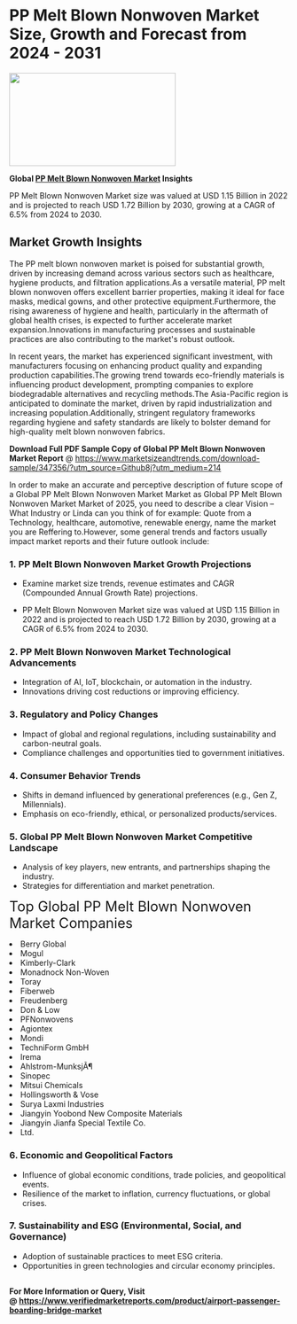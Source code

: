 <H1>PP Melt Blown Nonwoven Market Size, Growth and Forecast from 2024 - 2031</H1><img class="aligncenter size-medium wp-image-584254" src="https://thirdeyenews.in/wp-content/uploads/2024/09/Global-Market-Research-300x168.jpeg" alt="" width="300" height="168" /><p><strong>Global&nbsp;<a href="https://www.marketsizeandtrends.com/download-sample/347356/?utm_source=Github8j?utm_medium=214">PP Melt Blown Nonwoven Market</a> Insights</strong></p><p>PP Melt Blown Nonwoven Market size was valued at USD 1.15 Billion in 2022 and is projected to reach USD 1.72 Billion by 2030, growing at a CAGR of 6.5% from 2024 to 2030.</p><p><h2>Market Growth Insights</h2> <p>The PP melt blown nonwoven market is poised for substantial growth, driven by increasing demand across various sectors such as healthcare, hygiene products, and filtration applications.As a versatile material, PP melt blown nonwoven offers excellent barrier properties, making it ideal for face masks, medical gowns, and other protective equipment.Furthermore, the rising awareness of hygiene and health, particularly in the aftermath of global health crises, is expected to further accelerate market expansion.Innovations in manufacturing processes and sustainable practices are also contributing to the market's robust outlook.</p> <p>In recent years, the market has experienced significant investment, with manufacturers focusing on enhancing product quality and expanding production capabilities.The growing trend towards eco-friendly materials is influencing product development, prompting companies to explore biodegradable alternatives and recycling methods.The Asia-Pacific region is anticipated to dominate the market, driven by rapid industrialization and increasing population.Additionally, stringent regulatory frameworks regarding hygiene and safety standards are likely to bolster demand for high-quality melt blown nonwoven fabrics.</p> <p><span class=""><strong>Download Full PDF Sample Copy of Global PP Melt Blown Nonwoven Market Report</strong> @ <a href="https://www.marketsizeandtrends.com/download-sample/347356/?utm_source=Github8j?utm_medium=214" target="_blank">https://www.marketsizeandtrends.com/download-sample/347356/?utm_source=Github8j?utm_medium=214</a></span></p><p>In order to make an accurate and perceptive description of future scope of a Global&nbsp;PP Melt Blown Nonwoven Market Market as Global&nbsp;PP Melt Blown Nonwoven Market Market of 2025, you need to describe a clear Vision &ndash; What Industry or Linda can you think of for example: Quote from a Technology, healthcare, automotive, renewable energy, name the market you are Reffering to.However, some general trends and factors usually impact market reports and their future outlook include:</p><h3>1.&nbsp;<strong>PP Melt Blown Nonwoven Market Growth Projections</strong></h3><ul><li>Examine market size trends, revenue estimates and CAGR (Compounded Annual Growth Rate) projections.</li><li><p>PP Melt Blown Nonwoven Market size was valued at USD 1.15 Billion in 2022 and is projected to reach USD 1.72 Billion by 2030, growing at a CAGR of 6.5% from 2024 to 2030.</p></li></ul><h3>2.&nbsp;<strong>PP Melt Blown Nonwoven Market Technological Advancements</strong></h3><ul><li>Integration of AI, IoT, blockchain, or automation in the industry.</li><li>Innovations driving cost reductions or improving efficiency.</li></ul><h3>3.&nbsp;<strong>Regulatory and Policy Changes</strong></h3><ul><li>Impact of global and regional regulations, including sustainability and carbon-neutral goals.</li><li>Compliance challenges and opportunities tied to government initiatives.</li></ul><h3>4.&nbsp;<strong>Consumer Behavior Trends</strong></h3><ul><li>Shifts in demand influenced by generational preferences (e.g., Gen Z, Millennials).</li><li>Emphasis on eco-friendly, ethical, or personalized products/services.</li></ul><h3>5.&nbsp;<strong>Global PP Melt Blown Nonwoven Market Competitive Landscape</strong></h3><ul><li>Analysis of key players, new entrants, and partnerships shaping the industry.</li><li>Strategies for differentiation and market penetration.</li></ul><p data-pm-slice="1 1 []"><span style="color: inherit; font-family: inherit; font-size: 25px;">Top Global PP Melt Blown Nonwoven Market Companies</span></p><div class="" data-test-id=""><p><li>Berry Global</li><li> Mogul</li><li> Kimberly-Clark</li><li> Monadnock Non-Woven</li><li> Toray</li><li> Fiberweb</li><li> Freudenberg</li><li> Don & Low</li><li> PFNonwovens</li><li> Agiontex</li><li> Mondi</li><li> TechniForm GmbH</li><li> Irema</li><li> Ahlstrom-MunksjÃ¶</li><li> Sinopec</li><li> Mitsui Chemicals</li><li> Hollingsworth & Vose</li><li> Surya Laxmi Industries</li><li> Jiangyin Yoobond New Composite Materials</li><li> Jiangyin Jianfa Special Textile Co.</li><li> Ltd.</li></p></div><h3>6.&nbsp;<strong>Economic and Geopolitical Factors</strong></h3><ul><li>Influence of global economic conditions, trade policies, and geopolitical events.</li><li>Resilience of the market to inflation, currency fluctuations, or global crises.</li></ul><h3>7.&nbsp;<strong>Sustainability and ESG (Environmental, Social, and Governance)</strong></h3><ul><li>Adoption of sustainable practices to meet ESG criteria.</li><li>Opportunities in green technologies and circular economy principles.</li></ul><h2><strong style="font-size: 14px;">For More Information or Query, Visit @&nbsp;</strong><a style="background-color: #ffffff; font-size: 14px;" href="https://www.marketsizeandtrends.com/report/pp-melt-blown-nonwoven-market/" target="_blank">https://www.verifiedmarketreports.com/product/airport-passenger-boarding-bridge-market</a></h2>